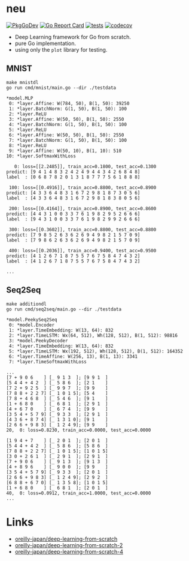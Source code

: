 # neu

[![PkgGoDev](https://pkg.go.dev/badge/github.com/itsubaki/neu)](https://pkg.go.dev/github.com/itsubaki/neu)
[![Go Report Card](https://goreportcard.com/badge/github.com/itsubaki/neu?style=flat-square)](https://goreportcard.com/report/github.com/itsubaki/neu)
[![tests](https://github.com/itsubaki/neu/workflows/tests/badge.svg?branch=main)](https://github.com/itsubaki/neu/actions)
[![codecov](https://codecov.io/gh/itsubaki/neu/branch/main/graph/badge.svg?token=KMJ2GUC1FJ)](https://codecov.io/gh/itsubaki/neu)

- Deep Learning framework for Go from scratch.
- pure Go implementation.
- using only the `plot` library for testing.

## MNIST

```shell
make mnistdl
go run cmd/mnist/main.go --dir ./testdata
```

```shell
*model.MLP
 0: *layer.Affine: W(784, 50), B(1, 50): 39250
 1: *layer.BatchNorm: G(1, 50), B(1, 50): 100
 2: *layer.ReLU
 3: *layer.Affine: W(50, 50), B(1, 50): 2550
 4: *layer.BatchNorm: G(1, 50), B(1, 50): 100
 5: *layer.ReLU
 6: *layer.Affine: W(50, 50), B(1, 50): 2550
 7: *layer.BatchNorm: G(1, 50), B(1, 50): 100
 8: *layer.ReLU
 9: *layer.Affine: W(50, 10), B(1, 10): 510
10: *layer.SoftmaxWithLoss

   0: loss=[[2.2485]], train_acc=0.1800, test_acc=0.1300
predict: [9 4 1 4 8 3 2 4 2 4 9 4 4 3 4 2 6 8 4 8]
label  : [0 6 8 7 8 2 0 1 3 1 8 7 7 7 5 6 1 8 8 8]

 100: loss=[[0.4916]], train_acc=0.8800, test_acc=0.8900
predict: [4 3 3 6 4 8 3 1 6 7 2 9 8 1 8 7 3 0 5 6]
label  : [4 3 3 6 4 8 3 1 6 7 2 9 8 1 8 3 8 0 5 6]

 200: loss=[[0.4164]], train_acc=0.8900, test_acc=0.8600
predict: [4 4 3 1 0 0 3 3 7 6 1 9 8 2 9 5 2 6 6 6]
label  : [9 4 3 1 0 0 3 3 7 6 1 9 8 2 9 9 2 6 6 6]

 300: loss=[[0.3602]], train_acc=0.8800, test_acc=0.8800
predict: [7 9 8 5 2 6 3 6 2 6 9 4 9 8 2 1 5 7 0 9]
label  : [7 9 8 6 2 6 3 6 2 6 9 4 9 8 2 1 5 7 0 9]

 400: loss=[[0.2036]], train_acc=0.9400, test_acc=0.9500
predict: [4 1 2 6 7 1 8 7 5 5 7 6 7 5 8 4 7 4 3 2]
label  : [4 1 2 6 7 1 8 7 5 5 7 6 7 5 8 4 7 4 3 2]

...
```

## Seq2Seq

```shell
make additiondl
go run cmd/seq2seq/main.go --dir ./testdata
```

```shell
*model.PeekySeq2Seq
 0: *model.Encoder
 1: *layer.TimeEmbedding: W(13, 64): 832
 2: *layer.TimeLSTM: Wx(64, 512), Wh(128, 512), B(1, 512): 98816
 3: *model.PeekyDecoder
 4: *layer.TimeEmbedding: W(13, 64): 832
 5: *layer.TimeLSTM: Wx(192, 512), Wh(128, 512), B(1, 512): 164352
 6: *layer.TimeAffine: W(256, 13), B(1, 13): 3341
 7: *layer.TimeSoftmaxWithLoss

...
[7 + 9 0 6    ] [_ 9 1 3  ]; [9 9 1  ]
[5 4 4 + 4 2  ] [_ 5 8 6  ]; [2 1    ]
[7 2 + 9 2 5  ] [_ 9 9 7  ]; [9 9    ]
[7 8 8 + 2 2 7] [_ 1 0 1 5]; [5 4    ]
[7 8 + 4 6 8  ] [_ 5 4 6  ]; [9 1    ]
[1 + 6 8 0    ] [_ 6 8 1  ]; [2 9 1  ]
[4 + 6 7 0    ] [_ 6 7 4  ]; [9 9    ]
[3 5 4 + 5 7 9] [_ 9 3 3  ]; [2 9 1  ]
[4 3 6 + 8 7 4] [_ 1 3 1 0]; [9 1    ]
[2 6 6 + 9 8 3] [_ 1 2 4 9]; [9 9    ]
20,  0: loss=0.8230, train_acc=0.0000, test_acc=0.0000

[1 9 4 + 7    ] [_ 2 0 1  ]; [2 0 1  ]
[5 4 4 + 4 2  ] [_ 5 8 6  ]; [5 8 6  ]
[7 8 8 + 2 2 7] [_ 1 0 1 5]; [1 0 1 5]
[3 0 + 2 6 1  ] [_ 2 9 1  ]; [2 9 1  ]
[7 + 9 0 6    ] [_ 9 1 3  ]; [9 1 3  ]
[4 + 8 9 6    ] [_ 9 0 0  ]; [9 9    ]
[3 5 4 + 5 7 9] [_ 9 3 3  ]; [2 0 1  ]
[2 6 6 + 9 8 3] [_ 1 2 4 9]; [2 9 2  ]
[6 8 8 + 6 7 0] [_ 1 3 5 8]; [1 0 1 5]
[1 + 6 8 0    ] [_ 6 8 1  ]; [2 0 1  ]
40,  0: loss=0.0912, train_acc=1.0000, test_acc=0.0000
...
```

# Links

- [oreilly-japan/deep-learning-from-scratch](https://github.com/oreilly-japan/deep-learning-from-scratch)
- [oreilly-japan/deep-learning-from-scratch-2](https://github.com/oreilly-japan/deep-learning-from-scratch-2)
- [oreilly-japan/deep-learning-from-scratch-4](https://github.com/oreilly-japan/deep-learning-from-scratch-4)
